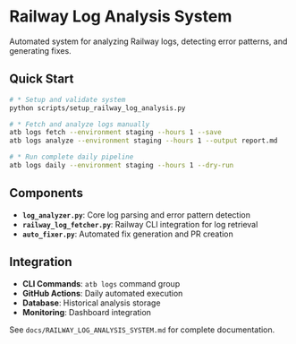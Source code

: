 # Railway Log Analysis System

Automated system for analyzing Railway logs, detecting error patterns, and generating fixes.

## Quick Start

```bash
# * Setup and validate system
python scripts/setup_railway_log_analysis.py

# * Fetch and analyze logs manually
atb logs fetch --environment staging --hours 1 --save
atb logs analyze --environment staging --hours 1 --output report.md

# * Run complete daily pipeline
atb logs daily --environment staging --hours 1 --dry-run
```

## Components

- **`log_analyzer.py`**: Core log parsing and error pattern detection
- **`railway_log_fetcher.py`**: Railway CLI integration for log retrieval
- **`auto_fixer.py`**: Automated fix generation and PR creation

## Integration

- **CLI Commands**: `atb logs` command group
- **GitHub Actions**: Daily automated execution
- **Database**: Historical analysis storage
- **Monitoring**: Dashboard integration

See `docs/RAILWAY_LOG_ANALYSIS_SYSTEM.md` for complete documentation.